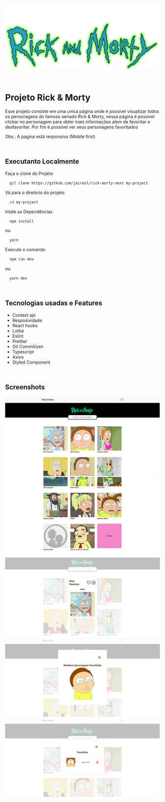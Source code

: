 
![Logo](./.github/logo.png)

<br/>

# Projeto Rick & Morty

Esse projeto consiste em uma unica página onde é possivel visualizar
todos os personagens do famoso seriado Rick & Morty, nessa página é possivel
clickar no personagem para obter mais informações alem de favoritar e desfavoritar.
Por fim é possível ver seus personagens favoritados

Obs.: A pagina está responsiva (Mobile first)

<br/>

## Executanto Localmente

Faça o clone do Projeto

```bash
  git clone https://github.com/jairosl/rick-morty-next my-project
```

Vá para o diretório do projeto

```bash
  cd my-project
```

Intale as Dependências

```bash
  npm install
```

ou

```bash
  yarn
```

Execute o comando

```bash
  npm run dev
```

ou

```bash
  yarn dev
```

<br/>

## Tecnologias usadas e Features

- Context api
- Resposividade
- React hooks
- Lottie
- Eslint
- Prettier
- Git Commitizen
- Typescript
- Axios
- Styled Component

<br/>

## Screenshots

![screen1](./.github/screen1.png)
![screen2](./.github/screen2.png)
![screen3](./.github/screen3.png)
![screen4](./.github/screen4.png)
![screen5](./.github/screen5.png)


<br/>

